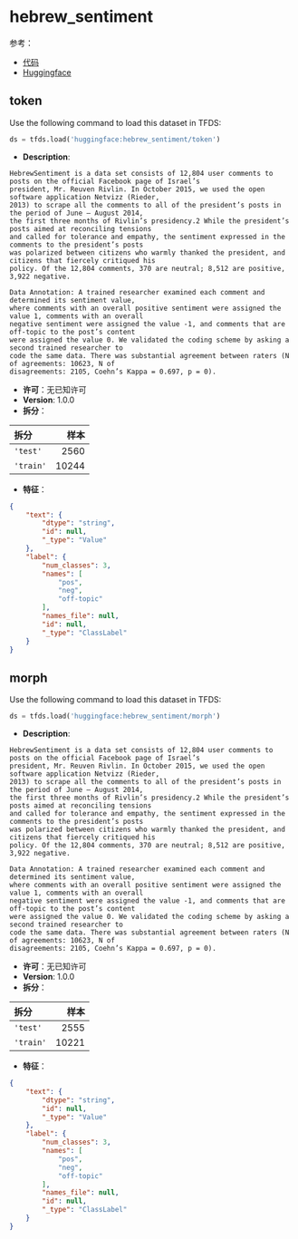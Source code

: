 # hebrew_sentiment

参考：

- [代码](https://github.com/huggingface/datasets/blob/master/datasets/hebrew_sentiment)
- [Huggingface](https://huggingface.co/datasets/hebrew_sentiment)

## token

Use the following command to load this dataset in TFDS:

```python
ds = tfds.load('huggingface:hebrew_sentiment/token')
```

- **Description**:

```
HebrewSentiment is a data set consists of 12,804 user comments to posts on the official Facebook page of Israel’s
president, Mr. Reuven Rivlin. In October 2015, we used the open software application Netvizz (Rieder,
2013) to scrape all the comments to all of the president’s posts in the period of June – August 2014,
the first three months of Rivlin’s presidency.2 While the president’s posts aimed at reconciling tensions
and called for tolerance and empathy, the sentiment expressed in the comments to the president’s posts
was polarized between citizens who warmly thanked the president, and citizens that fiercely critiqued his
policy. Of the 12,804 comments, 370 are neutral; 8,512 are positive, 3,922 negative.

Data Annotation: A trained researcher examined each comment and determined its sentiment value,
where comments with an overall positive sentiment were assigned the value 1, comments with an overall
negative sentiment were assigned the value -1, and comments that are off-topic to the post’s content
were assigned the value 0. We validated the coding scheme by asking a second trained researcher to
code the same data. There was substantial agreement between raters (N of agreements: 10623, N of
disagreements: 2105, Coehn’s Kappa = 0.697, p = 0).
```

- **许可**：无已知许可
- **Version**: 1.0.0
- **拆分**：

拆分 | 样本
:-- | --:
`'test'` | 2560
`'train'` | 10244

- **特征**：

```json
{
    "text": {
        "dtype": "string",
        "id": null,
        "_type": "Value"
    },
    "label": {
        "num_classes": 3,
        "names": [
            "pos",
            "neg",
            "off-topic"
        ],
        "names_file": null,
        "id": null,
        "_type": "ClassLabel"
    }
}
```

## morph

Use the following command to load this dataset in TFDS:

```python
ds = tfds.load('huggingface:hebrew_sentiment/morph')
```

- **Description**:

```
HebrewSentiment is a data set consists of 12,804 user comments to posts on the official Facebook page of Israel’s
president, Mr. Reuven Rivlin. In October 2015, we used the open software application Netvizz (Rieder,
2013) to scrape all the comments to all of the president’s posts in the period of June – August 2014,
the first three months of Rivlin’s presidency.2 While the president’s posts aimed at reconciling tensions
and called for tolerance and empathy, the sentiment expressed in the comments to the president’s posts
was polarized between citizens who warmly thanked the president, and citizens that fiercely critiqued his
policy. Of the 12,804 comments, 370 are neutral; 8,512 are positive, 3,922 negative.

Data Annotation: A trained researcher examined each comment and determined its sentiment value,
where comments with an overall positive sentiment were assigned the value 1, comments with an overall
negative sentiment were assigned the value -1, and comments that are off-topic to the post’s content
were assigned the value 0. We validated the coding scheme by asking a second trained researcher to
code the same data. There was substantial agreement between raters (N of agreements: 10623, N of
disagreements: 2105, Coehn’s Kappa = 0.697, p = 0).
```

- **许可**：无已知许可
- **Version**: 1.0.0
- **拆分**：

拆分 | 样本
:-- | --:
`'test'` | 2555
`'train'` | 10221

- **特征**：

```json
{
    "text": {
        "dtype": "string",
        "id": null,
        "_type": "Value"
    },
    "label": {
        "num_classes": 3,
        "names": [
            "pos",
            "neg",
            "off-topic"
        ],
        "names_file": null,
        "id": null,
        "_type": "ClassLabel"
    }
}
```
